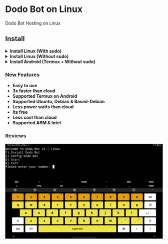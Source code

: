 # Dodo Bot on Linux
Dodo Bot Hosting on Linux

## Install
<details>
<summary><b>Install Linux (With sudo)</summary>

```
wget https://raw.githubusercontent.com/InikoMatthewPro/dodobot-on-linux/main/version/dodobot-v2.1 && sudo bash dodobot-v2
```
</details>
<details>
<summary><b>Install Linux (Without sudo)</summary>

```
wget https://raw.githubusercontent.com/InikoMatthewPro/dodobot-on-linux/main/version/dodobot-v2.1 && bash dodobot-v2
```
</details>
<details>
<summary><b>Install Android (Termux + Without sudo)</summary>

```
wget https://raw.githubusercontent.com/InikoMatthewPro/dodobot-on-linux/main/version/dodobot-v2.1 && bash dodobot-v2
```
</details>

### New Features
- Easy to use
- 3x faster than cloud
- Supported Termux on Android
- Supported Ubuntu, Debian & Based-Debian
- Less power watts than cloud
- Its free
- Less cost than cloud
- Supported ARM & Intel

### Reviews
![Review Image](image/Screenshot_20221219-170434_Termux.jpg)
